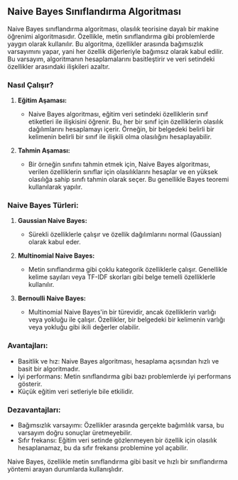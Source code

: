 ## Naive Bayes Sınıflandırma Algoritması

Naive Bayes sınıflandırma algoritması, olasılık teorisine dayalı bir makine öğrenimi algoritmasıdır. Özellikle, metin sınıflandırma gibi problemlerde yaygın olarak kullanılır. Bu algoritma, özellikler arasında bağımsızlık varsayımını yapar, yani her özellik diğerleriyle bağımsız olarak kabul edilir. Bu varsayım, algoritmanın hesaplamalarını basitleştirir ve veri setindeki özellikler arasındaki ilişkileri azaltır.

### Nasıl Çalışır?

1. **Eğitim Aşaması:**
   - Naive Bayes algoritması, eğitim veri setindeki özelliklerin sınıf etiketleri ile ilişkisini öğrenir. Bu, her bir sınıf için özelliklerin olasılık dağılımlarını hesaplamayı içerir. Örneğin, bir belgedeki belirli bir kelimenin belirli bir sınıf ile ilişkili olma olasılığını hesaplayabilir.

2. **Tahmin Aşaması:**
   - Bir örneğin sınıfını tahmin etmek için, Naive Bayes algoritması, verilen özelliklerin sınıflar için olasılıklarını hesaplar ve en yüksek olasılığa sahip sınıfı tahmin olarak seçer. Bu genellikle Bayes teoremi kullanılarak yapılır.

### Naive Bayes Türleri:

1. **Gaussian Naive Bayes:**
   - Sürekli özelliklerle çalışır ve özellik dağılımlarını normal (Gaussian) olarak kabul eder.

2. **Multinomial Naive Bayes:**
   - Metin sınıflandırma gibi çoklu kategorik özelliklerle çalışır. Genellikle kelime sayıları veya TF-IDF skorları gibi belge temelli özelliklerle kullanılır.

3. **Bernoulli Naive Bayes:**
   - Multinomial Naive Bayes'in bir türevidir, ancak özelliklerin varlığı veya yokluğu ile çalışır. Özellikler, bir belgedeki bir kelimenin varlığı veya yokluğu gibi ikili değerler olabilir.

### Avantajları:

- Basitlik ve hız: Naive Bayes algoritması, hesaplama açısından hızlı ve basit bir algoritmadır.
- İyi performans: Metin sınıflandırma gibi bazı problemlerde iyi performans gösterir.
- Küçük eğitim veri setleriyle bile etkilidir.

### Dezavantajları:

- Bağımsızlık varsayımı: Özellikler arasında gerçekte bağımlılık varsa, bu varsayım doğru sonuçlar üretmeyebilir.
- Sıfır frekansı: Eğitim veri setinde gözlenmeyen bir özellik için olasılık hesaplanamaz, bu da sıfır frekansı problemine yol açabilir.

Naive Bayes, özellikle metin sınıflandırma gibi basit ve hızlı bir sınıflandırma yöntemi arayan durumlarda kullanışlıdır.
